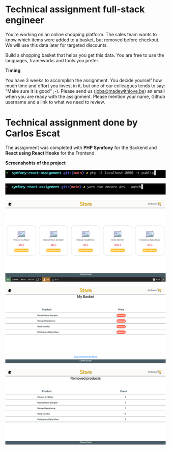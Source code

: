 # Technical assignment full-stack engineer

You’re working on an online shopping platform. The sales team wants to know which items were added to a basket, but removed before checkout. We will use this data later for targeted discounts.

Build a shopping basket that helps you get this data. You are free to use the languages, frameworks and tools you prefer.

**Timing**

You have 3 weeks to accomplish the assignment. You decide yourself how much time and effort you invest in it, but one of our colleagues tends to say: "Make sure it is good" ;-). Please send us (jobs@madewithlove.be) an email when you are ready with the assignment. Please mention your name, Github username and a link to what we need to review.

# Technical assignment done by Carlos Escat

The assignment was completed with **PHP Symfony** for the Backend and **React using React Hooks** for the Frontend.

**Screenshohts of the project**

![](Screenshot1.png)

![](Screenshot2.png)

![](Screenshot3.png)

![](Screenshot4.png)

![](Screenshot5.png)
